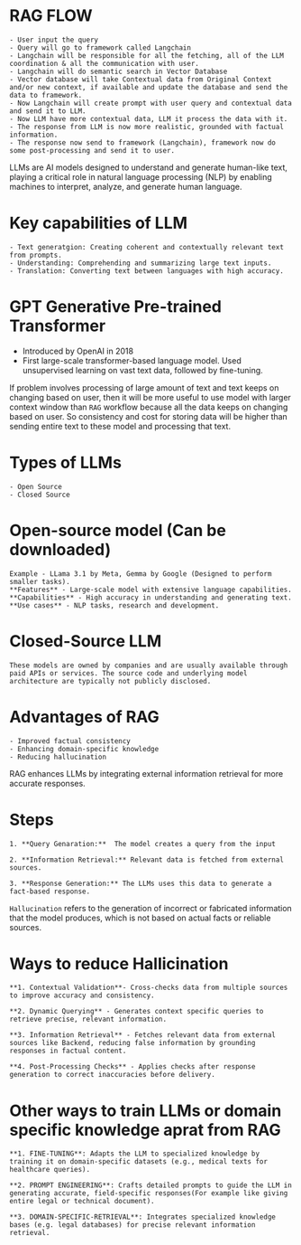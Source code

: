 # RAG FLOW
    - User input the query
    - Query will go to framework called Langchain
    - Langchain will be responsible for all the fetching, all of the LLM coordination & all the communication with user.
    - Langchain will do semantic search in Vector Database
    - Vector database will take Contextual data from Original Context and/or new context, if available and update the database and send the data to framework.
    - Now Langchain will create prompt with user query and contextual data and send it to LLM.
    - Now LLM have more contextual data, LLM it process the data with it. 
    - The response from LLM is now more realistic, grounded with factual information.
    - The response now send to framework (Langchain), framework now do some post-processing and send it to user.

LLMs are AI models designed to understand and generate human-like text, playing a critical role in natural language processing (NLP) by enabling machines to interpret, analyze, and generate human language.

# Key capabilities of LLM
    - Text generatgion: Creating coherent and contextually relevant text from prompts.
    - Understanding: Comprehending and summarizing large text inputs.
    - Translation: Converting text between languages with high accuracy.

# GPT Generative Pre-trained Transformer
   - Introduced by OpenAI in 2018
   - First large-scale transformer-based language model. Used unsupervised learning on vast text data, followed by fine-tuning.

If problem involves processing of large amount of text and text keeps on changing based on user, then it will be more useful to use model with larger context window than <code>RAG</code> workflow because all the data keeps on changing based on user. So consistency and cost for storing data will be higher than sending entire text to these model and processing that text.

# Types of LLMs
    - Open Source
    - Closed Source

# Open-source model (Can be downloaded)
    Example - LLama 3.1 by Meta, Gemma by Google (Designed to perform smaller tasks). 
    **Features** - Large-scale model with extensive language capabilities.
    **Capabilities** - High accuracy in understanding and generating text.
    **Use cases** - NLP tasks, research and development.

# Closed-Source LLM
    These models are owned by companies and are usually available through paid APIs or services. The source code and underlying model architecture are typically not publicly disclosed.

# Advantages of RAG
    - Improved factual consistency
    - Enhancing domain-specific knowledge
    - Reducing hallucination

RAG enhances LLMs by integrating external information retrieval for more accurate responses.

# Steps
    1. **Query Genaration:**  The model creates a query from the input

    2. **Information Retrieval:** Relevant data is fetched from external sources.

    3. **Response Generation:** The LLMs uses this data to generate a fact-based response.

`Hallucination` refers to the generation of incorrect or fabricated information that the model produces, which is not based  on actual facts or reliable sources.

# Ways to reduce Hallicination
    **1. Contextual Validation**- Cross-checks data from multiple sources to improve accuracy and consistency.

    **2. Dynamic Querying** - Generates context specific queries to retrieve precise, relevant information.

    **3. Information Retrieval** - Fetches relevant data from external sources like Backend, reducing false information by grounding responses in factual content.

    **4. Post-Processing Checks** - Applies checks after response generation to correct inaccuracies before delivery.

# Other ways to train LLMs or domain specific knowledge aprat from RAG
    **1. FINE-TUNING**: Adapts the LLM to specialized knowledge by training it on domain-specific datasets (e.g., medical texts for healthcare queries).

    **2. PROMPT ENGINEERING**: Crafts detailed prompts to guide the LLM in generating accurate, field-specific responses(For example like giving entire legal or technical document).

    **3. DOMAIN-SPECIFIC-RETRIEVAL**: Integrates specialized knowledge bases (e.g. legal databases) for precise relevant information retrieval.
